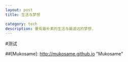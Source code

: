 ```yaml
---
layout: post
title: 生活与梦想

category: tech
description: 要有最朴素的生活与最遥远的梦想.
---
```


#测试



##[Mukosame]:    http://mukosame.github.io  "Mukosame"
